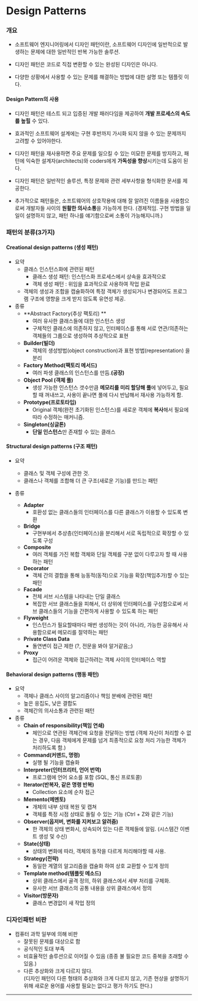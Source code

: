 # Design Patterns

### 개요

* 소프트웨어 엔지니어링에서 디자인 패턴이란, 
  소프트웨어 디자인에 일반적으로 발생하는 문제에 대한 
  일반적인 반복 가능한 솔루션.

* 디자인 패턴은 코드로 직접 변환할 수 있는 완성된 디자인은 아니다.
* 다양한 상황에서 사용할 수 있는 문제를 해결하는 방법에 대한 설명 또는 템플릿 이다.



#### Design Pattern의 사용

* 디자인 패턴은 테스트 되고 입증된 개발 패러다임을 제공하여 **개발 프로세스의 속도를 높힐** 수 있다.
* 효과적인 소프트웨어 설계에는 구현 후반까지 가시화 되지 않을 수 있는 문제까지 고려할 수 있어야한다.
* 디자인 패턴을 재사용하면 주요 문제를 일으킬 수 있는 미묘한 문제를 방지하고, 패턴에 익숙한 설계자(architects)와 coders에게 **가독성을 향상**시키는데 도움이 된다.

* 디자인 패턴은 일반적인 솔루션, 특정 문제와 관련 세부사항을 형식화한 문서를 제공한다.
* 추가적으로 패턴들은, 소프트웨어의 상호작용에 대해 잘 알려진 이름들을 사용함으로써 개발자들 사이의 **원활한 의사소통**을 가능하게 한다.
  (경제적임. 구현 방법을 일일이 설명하지 않고, 패턴 하나를 얘기함으로써 소통이 가능해지니까.) 





### 패턴의 분류(3가지)

#### Creational design patterns (생성 패턴)

* 요약
  * 클래스 인스턴스화에 관련된 패턴
    * 클래스 생성 패턴: 인스턴스화 프로세스에서 상속을 효과적으로 
    * 객체 생성 패턴 : 위임을 효과적으로 사용하여 작업 완료
  * 객체의 생성과 조합을 캡슐화하여 특정 객체가 생성되거나 변경되어도 프로그램 구조에 영향을 크게 받지 않도록 유연성 제공.
* 종류
  * **Abstract Factory(추상 팩토리) ** 
    * 여러 유사한 클래스들에 대한 인스턴스 생성 
    * 구체적인 클래스에 의존하지 않고, 인터페이스를 통해 서로 연관/의존하는 객체들의 그룹으로 생성하여 추상적으로 표현
  * **Builder(빌더)**
    * 객체의 생성방법(object construction)과 표현 방법(representation) 을 분리
  * **Factory Method(팩토리 메서드)**
    * 여러 파생 클래스의 인스턴스를 만듬.**(공장)**
  * **Object Pool (객체 풀)**
    * 생성 가능한 인스턴스 갯수만큼 **메모리를 미리 할당해 풀**에 넣어두고, 필요할 때 꺼내쓰고, 사용이 끝나면 풀에 다시 반납해서 재사용 가능하게 함.
  * **Prototype(프로토타입)**
    * Original 객체(완전 초기화된 인스턴스)를 새로운 객체에 **복사**해서 필요에 따라 수정하는 매커니즘.
  * **Singleton(싱글톤)**
    * **단일 인스턴스**만 존재할 수 있는 클래스



#### Structural design patterns (구조 패턴)

* 요약
  * 클래스 및 객체 구성에 관한 것.
  * 클래스나 객체를 조합해 더 큰 구조(새로운 기능)를 만드는 패턴

* 종류
  * **Adapter**
    * 호환성 없는 클래스들의 인터페이스를 다른 클래스가 이용할 수 있도록 변환
  * **Bridge**
    * 구현부에서 추상층(인터페이스)을 분리해서 서로 독립적으로 확장할 수 있도록 구성
  * **Composite**
    * 여러 객체를 가진 복합 객체와 단일 객체를 구분 없이 다루고자 할 때 사용하는 패턴
  * **Decorator**
    * 객체 간의 결합을 통해 능동적(동적)으로 기능을 확장(책임추가)할 수 있는 패턴
  * **Facade**
    * 전체 서브 시스템을 나타내는 단일 클래스
    * 복잡한 서브 클래스들을 피해서, 더 상위에 인터페이스를 구성함으로써 서브 클래스들의 기능을 간편하게 사용할 수 있도록 하는 패턴
  * **Flyweight**
    * 인스턴스가 필요할때마다 매번 생성하는 것이 아니라, 가능한 공유해서 사용함으로써 메모리를 절약하는 패턴
  * **Private Class Data**
    * 돌연변이 접근 제한 (?, 전문을 봐야 알거같음;;)
  * **Proxy**
    * 접근이 어려운 객체와 접근하려는 객체 사이의 인터페이스 역할 



#### Behavioral design patterns (행동 패턴)

* 요약
  * 객체나 클래스 사이의 알고리즘이나 책임 분배에 관련된 패턴
  * 높은 응집도, 낮은 결합도
  * 객체간의 의사소통과 관련된 패턴
* 종류
  * **Chain of responsibility(책임 연쇄)**
    * 체인으로 연관된 객체간에 요청을 전달하는 방법 
      (객체 자신이 처리할 수 없는 경우, 다음 객체에게 문제를 넘겨 최종적으로 요청 처리 가능한 객체가 처리하도록 함.)
  * **Command(커맨드, 명령)**
    * 실행 될 기능을 캡슐화
  * **Interpreter(인터프리터, 언어 번역)**
    * 프로그램에 언어 요소를 포함 (SQL, 통신 프로토콜)
  * **Iterator(반복자, 같은 명령 반복)**
    * Collection 요소에 순차 접근
  * **Memento(메멘토)**
    * 개체의 내부 상태 복원 및 캡쳐
    * 객체를 특정 시점 상태로 돌릴 수 있는 기능 (Ctrl + Z와 같은 기능)
  * **Observer(옵저버, 변화를 지켜보고 알려줌)**
    * 한 객체의 상태 변화시, 상속되어 있는 다른 객체들에 알림. (시스템간 이벤트 생성 및 수신)
  * **State(상태)**
    * 상태의 변화에 따라, 객체의 동작을 다르게 처리해야할 때 사용.
  * **Strategy(전략)**
    * 동일한 계열의 알고리즘을 캡슐화 하여 상호 교환할 수 있게 정의
  * **Template method(템플릿 메소드)**
    * 상위 클래스에서 골격 정의, 하위 클래스에서 세부 처리를 구체화.
    * 유사한 서브 클래스의 공통 내용을 상위 클래스에서 정의
  * **Visitor(방문자)**
    * 클래스 변경없이 새 작업 정의







### 디자인패턴 비판

* 컴퓨터 과학 일부에 의해 비판
  * 잘못된 문제를 대상으로 함 
  * 공식적인 토대 부족
  * 비효율적인 솔루션으로 이어질 수 있음 (종종 불 필요한 코드 중복을 초래할 수 있음.)
  * 다른 추상화와 크게 다르지 않다.  
    (디자인 패턴이 다른 형태의 추상화와 크게 다르지 않고, 기존 현상을 설명하기 위해 새로운 용어를 사용할 필요는 없다고 평가 하기도 한다.)









---

